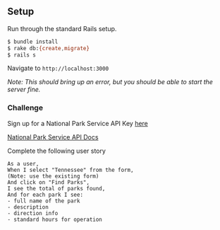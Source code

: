 
## Setup
Run through the standard Rails setup.

```bash
$ bundle install
$ rake db:{create,migrate}
$ rails s
```

Navigate to `http://localhost:3000`

_Note: This should bring up an error, but you should be able to start the server fine._

### Challenge

Sign up for a National Park Service API Key [here](https://www.nps.gov/subjects/developer/get-started.htm)

[National Park Service API Docs](https://www.nps.gov/subjects/developer/api-documentation.htm)

Complete the following user story

```
As a user,
When I select "Tennessee" from the form,
(Note: use the existing form)
And click on "Find Parks",
I see the total of parks found,
And for each park I see:
- full name of the park
- description
- direction info
- standard hours for operation
```
